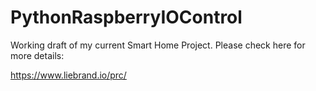# PythonRaspberryIOControl

Working draft of my current Smart Home Project. Please check here for more details:

https://www.liebrand.io/prc/

